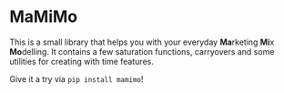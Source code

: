 # MaMiMo
This is a small library that helps you with your everyday **Ma**rketing **Mi**x **Mo**delling. It contains a few saturation functions, carryovers and some utilities for creating with time features.

Give it a try via `pip install mamimo`!